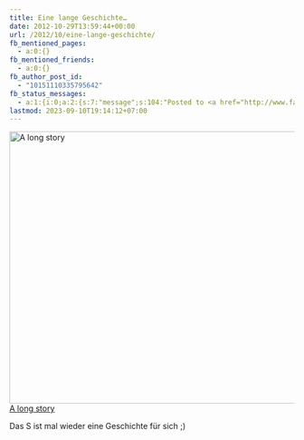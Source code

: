 ```yaml
---
title: Eine lange Geschichte…
date: 2012-10-29T13:59:44+00:00
url: /2012/10/eine-lange-geschichte/
fb_mentioned_pages:
  - a:0:{}
fb_mentioned_friends:
  - a:0:{}
fb_author_post_id:
  - "10151110335795642"
fb_status_messages:
  - a:1:{i:0;a:2:{s:7:"message";s:104:"Posted to <a href="http://www.facebook.com/10151110335795642" target="_blank">your Facebook Timeline</a>";s:5:"error";s:0:"";}}
lastmod: 2023-09-10T19:14:12+07:00
---
```

<div class="media photo image flickr">
  <a href="http://www.flickr.com/photos/schreibblogade/8134878035/" title="A long story by Patrick Kollitsch, on Flickr"><img src="//farm9.staticflickr.com/8331/8134878035_cf4d457399_z.jpg" width="640" height="480" alt="A long story" /><span>A long story</a></a></div>

  <p>
    Das S ist mal wieder eine Geschichte für sich ;)
  </p>
